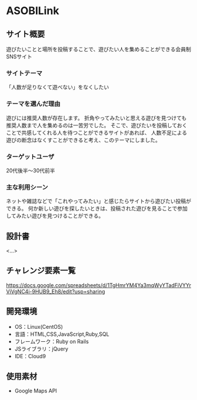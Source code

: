 # ASOBILink

## サイト概要

遊びたいことと場所を投稿することで、遊びたい人を集めることができる会員制SNSサイト

### サイトテーマ

「人数が足りなくて遊べない」をなくしたい

### テーマを選んだ理由

遊びには推奨人数が存在します。
折角やってみたいと思える遊びを見つけても推奨人数まで人を集めるのは一苦労でした。
そこで、遊びたいを投稿しておくことで共感してくれる人を待つことができるサイトがあれば、
人数不足による遊びの断念はなくすことができると考え、このテーマにしました。

### ターゲットユーザ

20代後半～30代前半

### 主な利用シーン

ネットや雑誌などで「これやってみたい」と感じたらサイトから遊びたい投稿ができる。
何か新しい遊びを探したいときは、投稿された遊びを見ることで参加してみたい遊びを見つけることができる。

## 設計書
<...>

## チャレンジ要素一覧

https://docs.google.com/spreadsheets/d/1TgHmrYM4Ya3mqWyYTadFiVYYrViVgNC4i-9HUB9_Eh8/edit?usp=sharing


## 開発環境
- OS：Linux(CentOS)
- 言語：HTML,CSS,JavaScript,Ruby,SQL
- フレームワーク：Ruby on Rails
- JSライブラリ：jQuery
- IDE：Cloud9

## 使用素材
- Google Maps API